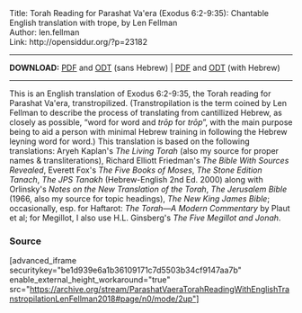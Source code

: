 <html>
<head></head>
<body>
Title: Torah Reading for Parashat Va'era (Exodus 6:2-9:35): Chantable English translation with trope, by Len Fellman<br />
Author: len.fellman<br />
Link: http://opensiddur.org/?p=23182
<p />
<hr />

<style type="text/css" media="all">.printfriendly {display: none!important;}</style>

<strong>DOWNLOAD:</strong> <a href="https://archive.org/download/ParashatVaeraTorahReadingWithEnglishTranstropilationLenFellman2018/ParashatVaeraTorahReadingexodus6v2-9v35InEnglishTranstropilationlenFellman2018-EnglishOnly.pdf">PDF</a> and <a href="https://archive.org/download/ParashatVaeraTorahReadingWithEnglishTranstropilationLenFellman2018/ParashatVaeraTorahReadingexodus6v2-9v35InEnglishTranstropilationlenFellman2018-EnglishOnly.odt">ODT</a> (sans Hebrew) | <a href="https://archive.org/download/ParashatVaeraTorahReadingWithEnglishTranstropilationLenFellman2018/Parashat%20Va%27era%20Torah%20Reading%20%28Exodus%206v2-9v35%29%20in%20English%20transtropilation%20%28Len%20Fellman%202018%29.pdf">PDF</a> and <a href="https://archive.org/download/ParashatVaeraTorahReadingWithEnglishTranstropilationLenFellman2018/ParashatVaeraTorahReadingexodus6v2-9v35InEnglishTranstropilationlenFellman2018.odt">ODT</a> (with Hebrew) 

<hr />

This is an English translation of Exodus 6:2-9:35, the Torah reading for Parashat Va'era, transtropilized. (Transtropilation is the term coined by Len Fellman to describe the process of translating from cantillized Hebrew, as closely as possible, “word for word and <em>trōp</em> for <em>trōp</em>”, with the main purpose being to aid a person with minimal Hebrew training in following the Hebrew leyning word for word.) This translation is based on the following translations: Aryeh Kaplan's <em>The Living Torah</em> (also my source for proper names & transliterations), Richard Elliott Friedman's <em>The Bible With Sources Revealed</em>, Everett Fox's <em>The Five Books of Moses</em>, <em>The Stone Edition Tanach</em>, <em>The JPS Tanakh</em> (Hebrew-English 2nd Ed. 2000) along with Orlinsky's <em>Notes on the New Translation of the Torah</em>, <em>The Jerusalem Bible</em> (1966, also my source for topic headings), <em>The New King James Bible</em>; occasionally, esp. for Haftarot: <em>The Torah—A Modern Commentary</em> by Plaut et al; for Megillot, I also use H.L. Ginsberg's <em>The Five Megillot and Jonah</em>.

<h3>Source</h3>

[advanced_iframe securitykey="be1d939e6a1b36109171c7d5503b34cf9147aa7b" enable_external_height_workaround="true" src="https://archive.org/stream/ParashatVaeraTorahReadingWithEnglishTranstropilationLenFellman2018#page/n0/mode/2up"]
</body>
</html>
